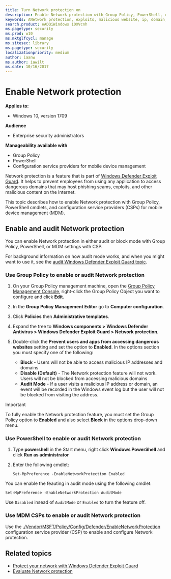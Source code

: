 ```yaml
---
title: Turn Network protection on
description: Enable Network protection with Group Policy, PowerShell, or MDM CSPs
keywords: ANetwork protection, exploits, malicious website, ip, domain, domains, enable, turn on
search.product: eADQiWindows 10XVcnh
ms.pagetype: security
ms.prod: w10
ms.mktglfcycl: manage
ms.sitesec: library
ms.pagetype: security
localizationpriority: medium
author: iaanw
ms.author: iawilt
ms.date: 10/16/2017
---
```



# Enable Network protection


**Applies to:**

- Windows 10, version 1709



**Audience**

- Enterprise security administrators


**Manageability available with**

- Group Policy
- PowerShell
- Configuration service providers for mobile device management


Network protection is a feature that is part of [Windows Defender Exploit Guard](windows-defender-exploit-guard.md). It helps to prevent employees from using any application to access dangerous domains that may host phishing scams, exploits, and other malicious content on the Internet.

This topic describes how to enable Network protection with Group Policy, PowerShell cmdlets, and configuration service providers (CSPs) for mobile device management (MDM).


## Enable and audit Network protection

You can enable Network protection in either audit or block mode with Group Policy, PowerShell, or MDM settings with CSP.

For background information on how audit mode works, and when you might want to use it, see the [audit Windows Defender Exploit Guard topic](audit-windows-defender-exploit-guard.md).


### Use Group Policy to enable or audit Network protection


1.  On your Group Policy management machine, open the [Group Policy Management Console](https://technet.microsoft.com/library/cc731212.aspx), right-click the Group Policy Object you want to configure and click **Edit**.

3.  In the **Group Policy Management Editor** go to **Computer configuration**.

4.  Click **Policies** then **Administrative templates**.

5.  Expand the tree to **Windows components > Windows Defender Antivirus > Windows Defender Exploit Guard > Network protection**.

6. Double-click the **Prevent users and apps from accessing dangerous websites** setting and set the option to **Enabled**. In the options section you must specify one of the following:
    - **Block** - Users will not be able to access malicious IP addresses and domains
    - **Disable (Default)** - The Network protection feature will not work. Users will not be blocked from accessing malicious domains
    - **Audit Mode** - If a user visits a malicious IP address or domain, an event will be recorded in the Windows event log but the user will not be blocked from visiting the address.


>[!IMPORTANT]
>To fully enable the Network protection feature, you must set the Group Policy option to **Enabled** and also select **Block** in the options drop-down menu.


 ### Use PowerShell to enable or audit Network protection

1. Type **powershell** in the Start menu, right click **Windows PowerShell** and click **Run as administrator**
2. Enter the following cmdlet:

    ```
    Set-MpPreference -EnableNetworkProtection Enabled
    ```

You can enable the feauting in audit mode using the following cmdlet:

```
Set-MpPreference -EnableNetworkProtection AuditMode
```

Use `Disabled` insead of `AuditMode` or `Enabled` to turn the feature off.



### Use MDM CSPs to enable or audit Network protection


Use the [./Vendor/MSFT/Policy/Config/Defender/EnableNetworkProtection](https://docs.microsoft.com/en-us/windows/client-management/mdm/policy-csp-defender#defender-enablenetworkprotection) configuration service provider (CSP) to enable and configure Network protection.


## Related topics

- [Protect your network with Windows Defender Exploit Guard](network-protection-exploit-guard.md)
- [Evaluate Network protection](evaluate-network-protection.md)
